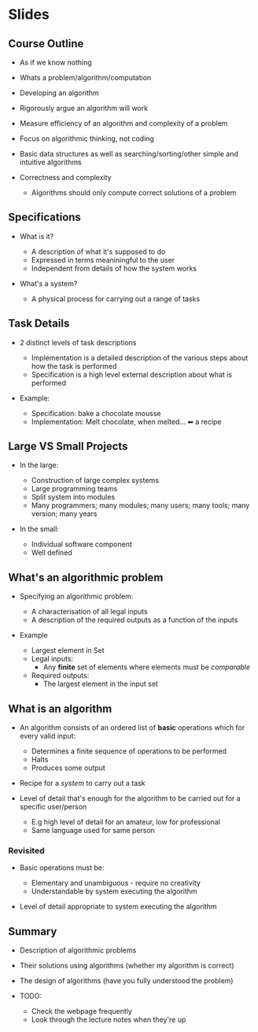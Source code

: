 # Slides

## Course Outline

- As if we know nothing
- Whats a problem/algorithm/computation
- Developing an algorithm
- Rigorously argue an algorithm will work
- Measure efficiency of an algorithm and complexity of a problem

- Focus on algorithmic thinking, not coding
- Basic data structures as well as searching/sorting/other simple and intuitive algorithms
- Correctness and complexity
  - Algorithms should only compute correct solutions of a problem

## Specifications

- What is it?

  - A description of what it's supposed to do
  - Expressed in terms meaniningful to the user
  - Independent from details of how the system works

- What's a system?

  - A physical process for carrying out a range of tasks

## Task Details

- 2 distinct levels of task descriptions

  - Implementation is a detailed description of the various steps about how the task is performed
  - Specification is a high level external description about what is performed

- Example:
  - Specification: bake a chocolate mousse
  - Implementation: Melt chocolate, when melted... ⬅ a recipe

## Large VS Small Projects

- In the large:

  - Construction of large complex systems
  - Large programming teams
  - Split system into modules
  - Many programmers; many modules; many users; many tools; many version; many years

- In the small:
  - Individual software component
  - Well defined

## What's an algorithmic problem

- Specifying an algorithmic problem:

  - A characterisation of all legal inputs
  - A description of the required outputs as a function of the inputs

- Example
  - Largest element in Set
  - Legal inputs:
    - Any **finite** set of elements where elements must be _comparable_
  - Required outputs:
    - The largest element in the input set

## What is an algorithm

- An algorithm consists of an ordered list of **basic** operations which for every valid input:

  - Determines a finite sequence of operations to be performed
  - Halts
  - Produces some output

- Recipe for a _system_ to carry out a task

- Level of detail that's enough for the algorithm to be carried out for a specific user/person
  - E.g high level of detail for an amateur, low for professional
  - Same language used for same person

### Revisited

- Basic operations must be:

  - Elementary and unambiguous - require no creativity
  - Understandable by system executing the algorithm

- Level of detail appropriate to system executing the algorithm

## Summary

- Description of algorithmic problems
- Their solutions using algorithms (whether my algorithm is correct)
- The design of algorithms (have you fully understood the problem)

- TODO:
  - Check the webpage frequently
  - Look through the lecture notes when they're up
